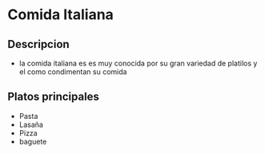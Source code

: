 # Comida Italiana 

## Descripcion 
- la comida italiana es es muy conocida por su gran variedad de platilos y el como condimentan su comida

## Platos principales 

- Pasta
- Lasaña
- Pizza 
- baguete 